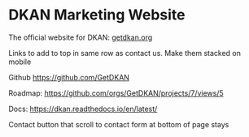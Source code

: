# DKAN Marketing Website

The official website for DKAN: [getdkan.org](http://getdkan.com)



Links to add to top in same row as contact us. Make them stacked on mobile

Github  https://github.com/GetDKAN

Roadmap: https://github.com/orgs/GetDKAN/projects/7/views/5

Docs:   https://dkan.readthedocs.io/en/latest/

Contact button that scroll to contact form at bottom of page stays
